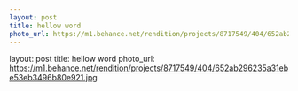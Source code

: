```yaml
---
layout: post
title: hellow word
photo_url: https://m1.behance.net/rendition/projects/8717549/404/652ab296235a31ebe53eb3496b80e921.jpg
---
```


layout: post
title: hellow word
photo_url: https://m1.behance.net/rendition/projects/8717549/404/652ab296235a31ebe53eb3496b80e921.jpg